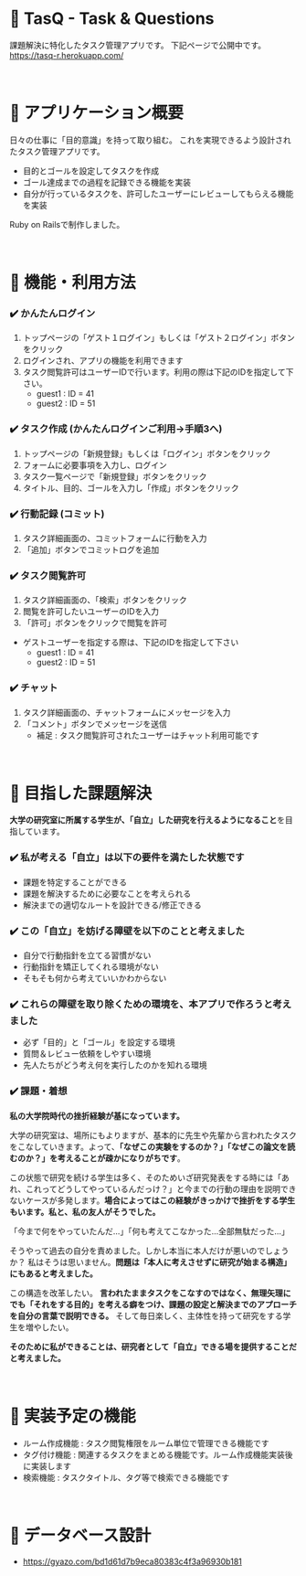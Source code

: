 # :pushpin: TasQ - Task & Questions

課題解決に特化したタスク管理アプリです。
下記ページで公開中です。
https://tasq-r.herokuapp.com/

<br>

# :pushpin: アプリケーション概要

日々の仕事に「目的意識」を持って取り組む。
これを実現できるよう設計されたタスク管理アプリです。

* 目的とゴールを設定してタスクを作成
* ゴール達成までの過程を記録できる機能を実装
* 自分が行っているタスクを、許可したユーザーにレビューしてもらえる機能を実装

Ruby on Railsで制作しました。

<br>

# :pushpin: 機能・利用方法

### :heavy_check_mark: かんたんログイン

1. トップページの「ゲスト１ログイン」もしくは「ゲスト２ログイン」ボタンをクリック
2. ログインされ、アプリの機能を利用できます
3. タスク閲覧許可はユーザーIDで行います。利用の際は下記のIDを指定して下さい。
    * guest1 : ID = 41
    * guest2 : ID = 51

### :heavy_check_mark: タスク作成 (かんたんログインご利用→手順3へ)

1. トップページの「新規登録」もしくは「ログイン」ボタンをクリック
2. フォームに必要事項を入力し、ログイン
3. タスク一覧ページで「新規登録」ボタンをクリック
4. タイトル、目的、ゴールを入力し「作成」ボタンをクリック

### :heavy_check_mark: 行動記録 (コミット)

1. タスク詳細画面の、コミットフォームに行動を入力
2. 「追加」ボタンでコミットログを追加


### :heavy_check_mark: タスク閲覧許可

1. タスク詳細画面の、「検索」ボタンをクリック
2. 閲覧を許可したいユーザーのIDを入力
3. 「許可」ボタンをクリックで閲覧を許可
* ゲストユーザーを指定する際は、下記のIDを指定して下さい
    * guest1 : ID = 41
    * guest2 : ID = 51

### :heavy_check_mark: チャット

1. タスク詳細画面の、チャットフォームにメッセージを入力
2. 「コメント」ボタンでメッセージを送信
    * 補足 : タスク閲覧許可されたユーザーはチャット利用可能です

<br>

# :pushpin: 目指した課題解決

**大学の研究室に所属する学生が、「自立」した研究を行えるようになること**を目指しています。

### :heavy_check_mark: 私が考える「自立」は以下の要件を満たした状態です
* 課題を特定することができる
* 課題を解決するために必要なことを考えられる
* 解決までの適切なルートを設計できる/修正できる
    
### :heavy_check_mark: この「自立」を妨げる障壁を以下のことと考えました
* 自分で行動指針を立てる習慣がない
* 行動指針を矯正してくれる環境がない
* そもそも何から考えていいかわからない
    
### :heavy_check_mark: これらの障壁を取り除くための環境を、本アプリで作ろうと考えました
* 必ず「目的」と「ゴール」を設定する環境
* 質問＆レビュー依頼をしやすい環境
* 先人たちがどう考え何を実行したのかを知れる環境

### :heavy_check_mark: 課題・着想

**私の大学院時代の挫折経験が基になっています。**

大学の研究室は、場所にもよりますが、基本的に先生や先輩から言われたタスクをこなしていきます。よって、**「なぜこの実験をするのか？」「なぜこの論文を読むのか？」を考えることが疎かになりがちです**。

この状態で研究を続ける学生は多く、そのためいざ研究発表をする時には「あれ、これってどうしてやっているんだっけ？」と今までの行動の理由を説明できないケースが多発します。**場合によってはこの経験がきっかけで挫折をする学生もいます。私と、私の友人がそうでした。**

「今まで何をやっていたんだ…」「何も考えてこなかった…全部無駄だった…」

そうやって過去の自分を責めました。しかし本当に本人だけが悪いのでしょうか？
私はそうは思いません。**問題は「本人に考えさせずに研究が始まる構造」にもあると考えました。**

この構造を改革したい。
**言われたままタスクをこなすのではなく、無理矢理にでも「それをする目的」を考える癖をつけ、課題の設定と解決までのアプローチを自分の言葉で説明できる。**
そして毎日楽しく、主体性を持って研究をする学生を増やしたい。

**そのために私ができることは、研究者として「自立」できる場を提供することだと考えました。**


<br>

# :pushpin: 実装予定の機能

* ルーム作成機能 : タスク閲覧権限をルーム単位で管理できる機能です
* タグ付け機能 : 関連するタスクをまとめる機能です。ルーム作成機能実装後に実装します
* 検索機能 : タスクタイトル、タグ等で検索できる機能です

<br>

# :pushpin: データベース設計

* https://gyazo.com/bd1d61d7b9eca80383c4f3a96930b181
